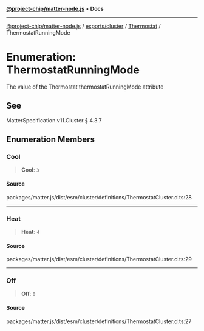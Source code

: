 [**@project-chip/matter-node.js**](../../../../../README.md) • **Docs**

***

[@project-chip/matter-node.js](../../../../../modules.md) / [exports/cluster](../../../README.md) / [Thermostat](../README.md) / ThermostatRunningMode

# Enumeration: ThermostatRunningMode

The value of the Thermostat thermostatRunningMode attribute

## See

MatterSpecification.v11.Cluster § 4.3.7

## Enumeration Members

### Cool

> **Cool**: `3`

#### Source

packages/matter.js/dist/esm/cluster/definitions/ThermostatCluster.d.ts:28

***

### Heat

> **Heat**: `4`

#### Source

packages/matter.js/dist/esm/cluster/definitions/ThermostatCluster.d.ts:29

***

### Off

> **Off**: `0`

#### Source

packages/matter.js/dist/esm/cluster/definitions/ThermostatCluster.d.ts:27
